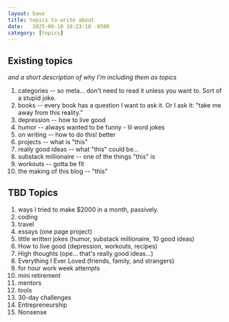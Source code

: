 ```yaml
---
layout: base
title: topics to write about
date:   2025-06-18 18:23:10 -0500
category: [topics]
---
```


## Existing topics 
*and a short description of why I'm including them as topics*
1. categories -- so meta... don't need to read it unless you want to. Sort of a stupid joke. 
2. books -- every book has a question I want to ask it. Or I ask it: "take me away from this reality." 
3. depression -- how to live good
4. humor -- always wanted to be funny - lil word jokes
5. on writing -- how to do this! better
6. projects -- what is "this"
7. really good ideas -- what "this" could be...
8. substack millionaire -- one of the things "this" is
9. workouts -- gotta be fit
10. the making of this blog -- "this" 

## TBD Topics
1. ways I tried to make $2000 in a month, passively. 
2. coding
3. travel
4. essays (one page project)
5. little written jokes (humor, substack millionaire, 10 good ideas)
6. How to live good (depression, workouts, recipes)
7. High thoughts (ope... that's really good ideas...) 
8. Everything I Ever Loved (friends, family, and strangers)
9. for hour work week attempts
10. mini retirement
11. mentors
12. tools
13. 30-day challenges
14. Entrepreneurship
15. Nonsense
